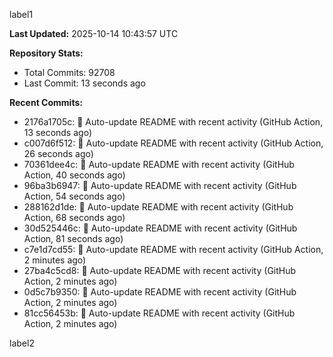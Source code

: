
label1 
<!-- ACTIVITY_START -->
**Last Updated:** 2025-10-14 10:43:57 UTC

**Repository Stats:**
- Total Commits: 92708
- Last Commit: 13 seconds ago

**Recent Commits:**
- 2176a1705c: 🤖 Auto-update README with recent activity (GitHub Action, 13 seconds ago)
- c007d6f512: 🤖 Auto-update README with recent activity (GitHub Action, 26 seconds ago)
- 70361dee4c: 🤖 Auto-update README with recent activity (GitHub Action, 40 seconds ago)
- 96ba3b6947: 🤖 Auto-update README with recent activity (GitHub Action, 54 seconds ago)
- 288162d1de: 🤖 Auto-update README with recent activity (GitHub Action, 68 seconds ago)
- 30d525446c: 🤖 Auto-update README with recent activity (GitHub Action, 81 seconds ago)
- c7e1d7cd55: 🤖 Auto-update README with recent activity (GitHub Action, 2 minutes ago)
- 27ba4c5cd8: 🤖 Auto-update README with recent activity (GitHub Action, 2 minutes ago)
- 0d5c7b9350: 🤖 Auto-update README with recent activity (GitHub Action, 2 minutes ago)
- 81cc56453b: 🤖 Auto-update README with recent activity (GitHub Action, 2 minutes ago)
<!-- ACTIVITY_END -->

label2
